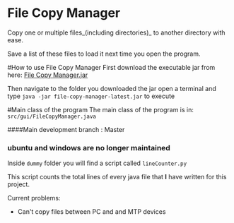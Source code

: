 # File Copy Manager
Copy one or multiple files_(including directories)_ to another directory with ease.

Save a list of these files to load it next time you open the program.


#How to use File Copy Manager
First download the executable jar from here:
[File Copy Manager.jar](https://github.com/kounelios13/File-Copy-Manager/releases/download/v1.6.5.1/file-copy-manager-latest.jar)

Then navigate to the folder you downloaded the jar open a terminal and type ```java -jar file-copy-manager-latest.jar``` to execute

#Main class of the program
The main class of the program is in: ```src/gui/FileCopyManager.java```


####Main development branch : Master

### ubuntu and windows are no longer maintained

Inside <code>dummy</code> folder you will find a script called <code>lineCounter.py</code>

This script counts the total lines of every java file that <strong>I</strong> have written for this project.

Current problems:
* Can't copy files between PC and and MTP devices
